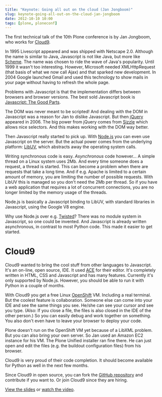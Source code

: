 ```yaml
---
title: "Keynote: Going all out on the cloud (Jan Jongboom)"
slug: keynote-going-all-out-on-the-cloud-jan-jongboom
date: 2012-10-10 10:00
tags: [plone, ploneconf]
---
```


The first technical talk of the 10th Plone conference is by Jan Jongboom, who
works for [Cloud9](https://c9.io/).

In 1995 Livescript appeared and was shipped with Netscape
2.0. Although the name is similar to Java, Javascript is not like
Java, but more like
[Scheme](http://en.wikipedia.org/wiki/Scheme_(programming_language)). The
name was chosen to ride the wave of Java's popularity. Until 1999 it
wasn't too interesting. However, Microsoft needed XMLHttpRequest (that
basis of what we now call Ajax) and that sparked new development. In
2004 Google launched Gmail and used this technology to show mails in
your page without having to refresh the whole page.

Problems with Javascript is that the implementation differs between
browsers and browser versions. The best sold Javascript book is
[Javascript: The Good Parts](http://shop.oreilly.com/product/9780596517748.do).

The DOM was never meant to be scripted! And dealing with the DOM in
Javascript was a reason for Jan to dislike Javascript. But then
[jQuery](http://jquery.com/) appeared in 2006. The big power from
jQuery comes from [Sizzle](http://sizzlejs.com/) which allows nice
selectors. And this makes working with the DOM way better.

Then Javascript really started to pick up. With
[Node.js](http://nodejs.org/) you can even use Javascript on the
server. But the actual power comes from the underlying platform:
[LibUV](https://github.com/joyent/libuv), which abstracts away the
operating system calls.

Writing synchronous code is easy. *Asynchronous* code however... A
simple thread on a Linux system uses 2Mb. And every time someone does
a request, a thread is started. This can become a problem when there
are requests that take a long time. And if e.g. Apache is limited to a
certain amount of memory, you are limiting the number of possible
requests. With LibUV this is managed so you don't need the 2Mb per
thread. So if you have a web application that requires a lot of
concurrent connections, you are no longer limited by the memory usage
of the threads.

Node.js is basically a Javascript binding to LibUV, with standard
libraries in Javascript, using the Google V8 engine.

Why use Node.js over e.g. [Twisted](http://twistedmatrix.com/trac/)?
There was no module system in Javascript, so one could be
invented. And Javascript is already written asynchronous, in contrast
to most Python code. This made it easier to get started.

# Cloud9

Cloud9 wanted to bring the cool stuff from other languages to
Javascript. It's an on-line, open source, IDE. It used
[ACE](http://ace.ajax.org/) for their editor. It's completely written
in HTML, CSS and Javascript and has many features. Currently it's only
supported by Node.js. However, you should be able to run it with
Python in a couple of months.

With Cloud9 you get a free Linux
[OpenShift](https://openshift.redhat.com/app/) VM. Including a real
terminal. But the coolest feature is collaboration. Someone else can
come into your IDE and see the same things you see. He/she can see
your cursor and see you type. (Also: If you close a file, the files is
also closed in the IDE of the other person.) So you can easily debug
and work together on something. You also don't even have to leave your
browser to deploy your code.

Plone doesn't run on the OpenShift VM yet because of a LibXML
problem. But you can also bring your own server. So Jan used an Amazon
EC2 instance for his VM. The Plone Unified installer ran fine
there. He can just open and edit the files (e.g. the buildout
configuration files) from his browser.

Cloud9 is very proud of their code completion. It should become
available for Python as well in the next few months.

Since Cloud9 in open source, you can fork the
[GitHub repository](https://github.com/ajaxorg/cloud9) and contribute
if you want to. Or join Cloud9 since they are hiring.

[View the slides](http://www.slideshare.net/janjongboom/all-out-on-the-cloud-ploneconf-2012)
or [watch the video](http://www.youtube.com/watch?v=TXc4MB4LVus).
